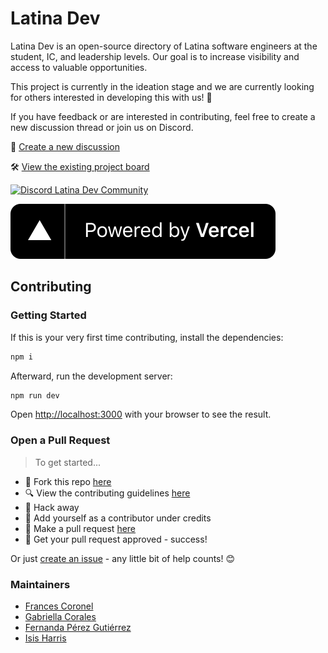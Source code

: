 # Latina Dev

Latina Dev is an open-source directory of Latina software engineers at the student, IC, and leadership levels. Our goal is to increase visibility and access to valuable opportunities.

This project is currently in the ideation stage and we are currently looking for others interested in developing this with us! 🎉

If you have feedback or are interested in contributing, feel free to create a new discussion thread or join us on Discord.

💬 [Create a new discussion](https://github.com/orgs/Latina-Dev/discussions)

🛠️ [View the existing project board](https://github.com/orgs/Latina-Dev/projects/1)

[![Discord Latina Dev Community](https://dcbadge.vercel.app/api/server/xzHDhxsQAQ)](https://discord.gg/xzHDhxsQAQ)

[![Vercel](/public/img/logos/vercel.svg "Vercel")](https://vercel.com?utm_source=latina-dev&utm_campaign=oss)

## Contributing

### Getting Started

If this is your very first time contributing, install the dependencies:

```bash
npm i
```

Afterward, run the development server:

```bash
npm run dev
```

Open [http://localhost:3000](http://localhost:3000) with your browser to see the result.

### Open a Pull Request

> To get started...

- 🍴 Fork this repo [here](https://github.com/Latina-Dev/latina-dev/fork)
- 🔍 View the contributing guidelines [here](https://github.com/Latina-Dev/latina-dev/blob/main/.github/CONTRIBUTING.md)
- 🔨 Hack away
- 👥 Add yourself as a contributor under credits
- 🔧 Make a pull request [here](https://github.com/Latina-Dev/latina-dev/compare)
- 🎉 Get your pull request approved - success!

Or just [create an issue](https://github.com/Latina-Dev/latina-dev/issues) - any little bit of help counts! 😊

### Maintainers

- [Frances Coronel](https://github.com/FrancesCoronel)
- [Gabriella Corales](https://github.com/EllaCodes4)
- [Fernanda Pérez Gutiérrez](https://github.com/fernperezg97)
- [Isis Harris](https://github.com/latinadeveloper)

